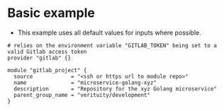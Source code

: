 # Basic example
* This example uses all default values for inputs where possible.
```hcl
# relies on the environment variable "GITLAB_TOKEN" being set to a valid Gitlab access token
provider "gitlab" {}

module "gitlab_project" {
  source            = "<ssh or https url to module repo>"
  name              = "microservice-golang-xyz"
  description       = "Repository for the xyz Golang microservice"
  parent_group_name = "verituity/development"
}
```